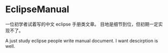 # EclipseManual
一位初学者试着写的中文 eclipse 手册类文章。
目地是细节到位，但初期一定实现不了。

A just study eclipse people write manual document.
I want descirption is well.
